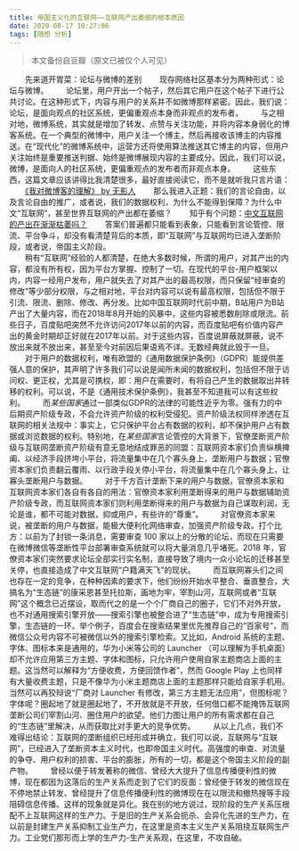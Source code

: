 ```yaml
---
title: 帝国主义化的互联网——互联网产出萎缩的根本原因
date: 2020-08-17 10:27:06
tags: [随想 分析]
---
```

> 本文备份自豆瓣（原文已被仅个人可见）

<!--more-->
　　先来道开胃菜：论坛与微博的差别
　　现存网络社区基本分为两种形式：论坛与微博。
　　论坛里，用户开出一个帖子，然后其它用户在这个帖子下进行公共讨论。在这种形式下，内容与用户的关系并不如微博那样紧密。因此，我们说：论坛，是面向观点的社区系统，更偏重观点本身而非观点的发布者。
　　与之相对地，微博系统，其实就是增加了转发、点赞与关注功能，并将内容本身弱化的博客系统。在一个典型的微博中，用户关注一个博主，然后再接收该博主的内容推送。在“现代化”的微博系统中，运营方还将使用算法推送其它博主的内容，但用户关注始终是重要推送判据、始终是微博展现内容的主要成分。因此，我们可以说，微博，是面向人的社区系统，更偏重观点的发布者而非观点本身。
　　这些东西，这篇文章应该讲得比我清楚很多，最好直接阅读它，而不是就听我只言片语：
　　[《我对微博客的理解》 by 无影人](https://blog.bgme.me/posts/my-understanding-of-microblogging)
　　那么我进入正题：我们的言论自由，以及言论自由的推广，或者说，我们的数据权利，为什么不能得到保障？为什么中文“互联网”，甚至世界互联网的产出都在萎缩？
　　知乎有个问题：[中文互联网的产出在渐渐枯萎吗？](https://www.zhihu.com/question/49684783/answer/1094448439)
　　答案们普遍都只能看到表象，只能看到言论管控、限流、平台争斗，却没有看清楚背后的本质，即“互联网”与互联网均已进入垄断阶段，或者说，帝国主义阶段。  
　　稍有“互联网”经验的人都清楚，在绝大多数时候，所谓的用户，对其产出的内容，都没有所有权，因为平台方掌握、控制了一切。在现代的平台-用户框架以内，内容一经用户发布，用户就失去了对其产出的最高权限，而只保留“经审查的修改”等少部分权限，与之相对地，平台对内容可以说有最高权限，包括但不限于引流、限流、删除、修改、再分发。比如中国互联网时代前中期，B站用户为B站产出了大量内容，而在2018年8月开始的风暴中，这些内容被悉数削除或限流。前些日子，百度贴吧突然不允许访问2017年以前的内容，而百度贴吧有价值内容产出的黄金时期却正好就在2017年以前。对于这些内容，百度说屏蔽就屏蔽，说不放出来就不放出来，甚至至今对前因后果语焉不详。无数经典就此毁于一旦。
　　对于用户的数据权利，唯有欧盟的《通用数据保护条例》（GDPR）能提供差强人意的保护，其声明了许多我们可以说是闻所未闻的数据权利，包括但不限于访问权、更正权，尤其是可携权，即：用户在需要时，有将自己产生的数据取出并转移的权利。可以说，不是《通用技术保护条例》，我甚至不知道我可以有这些权利。
　　而*某些国家*通过一部类似GDPR的法律的可能性近乎为零。强有力的中后期资产阶级专政，不会允许资产阶级的权利受侵犯。资产阶级法权同样渗透在互联网的相关法规中：事实上，它只保护平台占有数据的权利，却不保护用户占有数据或浏览数据的权利。特别地，在*某些国家*言论管控的大背景下，官僚垄断资产阶级与互联网垄断资产阶级有意无意地结成罪恶的同盟：互联网资本家们负责纵横捭阖、以经济手段挤垮小平台，将流量集中在几个寡头身上，垄断用户与数据；官僚资本家们负责翻云覆雨、以行政手段关停小平台，将流量集中在几个寡头身上，让寡头垄断用户与数据。
　　对于千方百计垄断下来的用户与数据，官僚资本家和互联网资本家们各自有各自的用法：官僚资本家利用垄断得来的用户与数据辅助资产阶级专政，而互联网资本家们则利用垄断得来的用户与数据为自己谋取利润，无论是谁，都不可能对数据，抑或用户，有些许的“尊重”。
　　对官僚资本家来说，被垄断的用户与数据，能极大便利化网络审查，加强资产阶级专政。打个比方：以前为了封锁一条消息，需要审查 100 家以上的分散的论坛，而现在只需要在微博微信等垄断性平台部署审查系统就可以将大量消息几乎堵死。2018 年，官僚资本家们突然要求论坛全部实行实名制，直接导致了境内一众小论坛的迁移甚至关停，也直接造成了中文互联网“户籍满天飞”的现状。
　　而互联网寡头们之间也存在一定的竞争，在种种因素的要求下，他们纷纷开始水平整合、垂直整合，大搞名为“生态链”的康采恩甚至托拉斯，画地为牢，宰割山河，互联网或者“互联网”这个概念已近摆设，取而代之的是一个个厂商自己的圈子，它们不对外开放，也不对通用搜索引擎开放——搜索引擎也被整合进了“生态链”中，成为专用搜索引擎，生态链的一环。举个例子，百度会在搜索结果里优先推荐自己的“百家号”，而微信公众号内容不可被微信以外的搜索引擎检索。又比如，Android 系统的主题、字体、图标本来是通用的，华为小米等公司的 Launcher （可以理解为手机桌面）却不允许应用第三方主题、字体和图标，只允许用户使用自家主题商店上面的主题。这当然可以解释为“方便收费，方便回馈作者”，然而 Google Play 上也同样有大量收费主题，只是不像华为小米主题商店上面的主题那样只能给自家手机用。当然可以再狡辩说“厂商对 Launcher 有修改，第三方主题无法应用”，但图标呢？字体呢？圈起地了就是圈起地了，不开放就是不开放，任何借口都不能掩饰互联网垄断公司们宰割山河、圈住用户的欲望。他们力图让用户的所有需求都在自己的“生态链”里解决，从而获取比对手更大的竞争优势。
　　从以上几点，我们不难得出结论：互联网的垄断组织已经形成并确立，我们可以说，互联网与“互联网”，已经进入了垄断资本主义时代，也即帝国主义时代。高强度的审查、对流量的争夺、用户权利的损害、平台的膨胀，所有的一切，都是这个帝国主义阶段的副产物。
　　曾经以便于转发著称的微信、曾经大大提升了信息传播便利性的微博，现在都因为这落后的生产关系而走到了它们的反面：曾经便于转发的微信现在不停地禁止转发、曾经提升了信息传播便利性的微博现在在以限流和撤热搜等手段阻碍信息传播。这样的现象就是异化。我在别的地方说过，现阶段的生产关系压根配不上互联网这样的生产力。于是旧的生产关系会扼杀、会异化先进的生产力，在以前是封建生产关系抑制工业生产力，在这里是资本主义生产关系阻挠互联网生产力。工业党们那形而上学的生产力-生产关系观，在这里，不攻自破。
